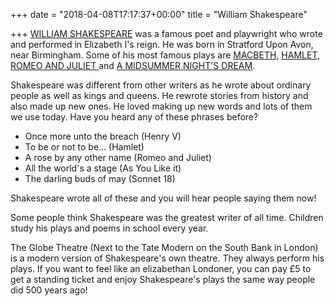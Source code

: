 +++
date = "2018-04-08T17:17:37+00:00"
title = "William Shakespeare"

+++
[WILLIAM SHAKESPEARE](https://youtu.be/wVF8Q-zZz00) was a famous poet and playwright who wrote and performed in Elizabeth I's reign. He was born in Stratford Upon Avon, near Birmingham.  Some of his most famous plays are [MACBETH](https://youtu.be/qfnUq2_0FOY), [HAMLET](https://youtu.be/OtNMjZoZNbM), [ROMEO AND JULIET ](https://youtu.be/J93bQ-29l8I)and [A MIDSUMMER NIGHT'S DREAM](https://youtu.be/J93bQ-29l8I).   

Shakespeare was different from other writers as he wrote about ordinary people as well as kings and queens.  He rewrote stories from history and also made up new ones.  He loved making up new words and lots of them we use today.  Have you heard any of these phrases before?

*  	Once more unto the breach (Henry V)
*  	To be or not to be... (Hamlet)
*  	A rose by any other name (Romeo and Juliet)
*  	All the world's a stage (As You Like it)
*  	The darling buds of may (Sonnet 18)

Shakespeare wrote all of these and you will hear people saying them now!

Some people think Shakespeare was the greatest writer of all time.  Children study his plays and poems in school every year.

The Globe Theatre (Next to the Tate Modern on the South Bank in London) is a modern version of Shakespeare's own theatre.  They always perform his plays.  If you want to feel like an elizabethan Londoner, you can pay £5 to get a standing ticket and enjoy Shakespeare's plays the same way people did 500 years ago!

   
   
  
